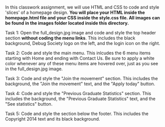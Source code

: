 In this classwork assignment, we will use HTML and CSS to code and style 'slices' of a homepage design.
**You will place your HTML inside the homepage.html file and your CSS inside the style.css file. All images can be found in the images folder located inside this directory.**

Task 1: Open the full_design.jpg image and code and style the top header section **without coding the menu links**. This includes the black background, Debug Society logo on the left, and the login icon on the right.  

Task 2: Code and style the main menu. This inlcudes the 6 menu items starting with Home and ending with Contact Us. Be sure to apply a white color whenever any of these menu items are hovered over, just as you see in the full_design.jpg image.

Task 3: Code and style the "Join the movement" section. This includes the background, the "Join the movement" text, and the "Apply today" button.

Task 4: Code and style the "Previous Graduate Statistics" section. This includes the background, the "Previous Graduate Statistics" text, and the "See statistics" button.

Task 5: Code and style the section below the footer. This includes the Copyright 2014 text and its black background.